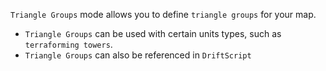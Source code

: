 `Triangle Groups` mode allows you to define `triangle groups` for your map.

- `Triangle Groups` can be used with certain units types, such as `terraforming towers`.
- `Triangle Groups` can also be referenced in `DriftScript`